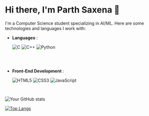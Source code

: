 # Hi there, I'm Parth Saxena 👋

I'm a Computer Science student specializing in AI/ML. Here are some technologies and languages I work with:
<br>

<p align="center">

- **Languages** :
    
    ![C](https://img.shields.io/badge/C%20-%232370ED.svg?style=for-the-badge&logo=c&logoColor=white)
    ![C++](https://img.shields.io/badge/C++%20-%2300599C.svg?style=for-the-badge&logo=c%2B%2B&logoColor=white)
    ![Python](https://img.shields.io/badge/Python%20-%2314354C.svg?style=for-the-badge&logo=python&logoColor=white)

<br>   
<br>   
    
- **Front-End Development** :

   ![HTML5](https://img.shields.io/badge/HTML5%20-%23E34F26.svg?style=for-the-badge&logo=html5&logoColor=white)
   ![CSS3](https://img.shields.io/badge/CSS%20-%231572B6.svg?style=for-the-badge&logo=css3&logoColor=white)
   ![JavaScript](https://img.shields.io/badge/JavaScript%20-%23F7DF1E.svg?style=for-the-badge&logo=javascript&logoColor=black)

<br>


![Your GitHub stats](https://github-readme-stats.vercel.app/api?username=parthsaxenaa&show_icons=true&theme=radical)

[![Top Langs](https://github-readme-stats.vercel.app/api/top-langs/?username=parthsaxenaa&layout=compact)](https://github.com/parthsaxenaa/github-readme-stats)
  

